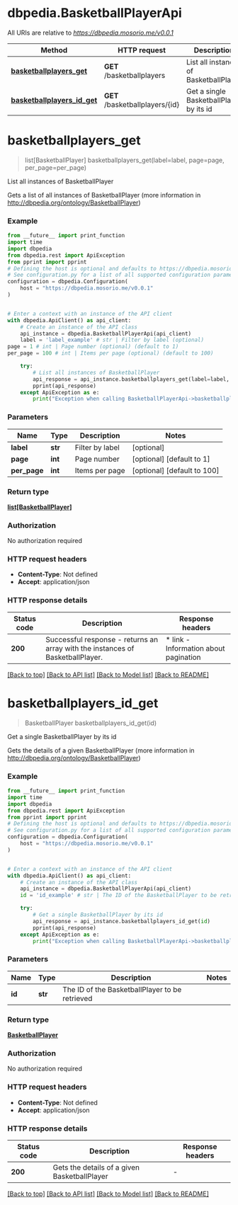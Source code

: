 # dbpedia.BasketballPlayerApi

All URIs are relative to *https://dbpedia.mosorio.me/v0.0.1*

Method | HTTP request | Description
------------- | ------------- | -------------
[**basketballplayers_get**](BasketballPlayerApi.md#basketballplayers_get) | **GET** /basketballplayers | List all instances of BasketballPlayer
[**basketballplayers_id_get**](BasketballPlayerApi.md#basketballplayers_id_get) | **GET** /basketballplayers/{id} | Get a single BasketballPlayer by its id


# **basketballplayers_get**
> list[BasketballPlayer] basketballplayers_get(label=label, page=page, per_page=per_page)

List all instances of BasketballPlayer

Gets a list of all instances of BasketballPlayer (more information in http://dbpedia.org/ontology/BasketballPlayer)

### Example

```python
from __future__ import print_function
import time
import dbpedia
from dbpedia.rest import ApiException
from pprint import pprint
# Defining the host is optional and defaults to https://dbpedia.mosorio.me/v0.0.1
# See configuration.py for a list of all supported configuration parameters.
configuration = dbpedia.Configuration(
    host = "https://dbpedia.mosorio.me/v0.0.1"
)


# Enter a context with an instance of the API client
with dbpedia.ApiClient() as api_client:
    # Create an instance of the API class
    api_instance = dbpedia.BasketballPlayerApi(api_client)
    label = 'label_example' # str | Filter by label (optional)
page = 1 # int | Page number (optional) (default to 1)
per_page = 100 # int | Items per page (optional) (default to 100)

    try:
        # List all instances of BasketballPlayer
        api_response = api_instance.basketballplayers_get(label=label, page=page, per_page=per_page)
        pprint(api_response)
    except ApiException as e:
        print("Exception when calling BasketballPlayerApi->basketballplayers_get: %s\n" % e)
```

### Parameters

Name | Type | Description  | Notes
------------- | ------------- | ------------- | -------------
 **label** | **str**| Filter by label | [optional] 
 **page** | **int**| Page number | [optional] [default to 1]
 **per_page** | **int**| Items per page | [optional] [default to 100]

### Return type

[**list[BasketballPlayer]**](BasketballPlayer.md)

### Authorization

No authorization required

### HTTP request headers

 - **Content-Type**: Not defined
 - **Accept**: application/json

### HTTP response details
| Status code | Description | Response headers |
|-------------|-------------|------------------|
**200** | Successful response - returns an array with the instances of BasketballPlayer. |  * link - Information about pagination <br>  |

[[Back to top]](#) [[Back to API list]](../README.md#documentation-for-api-endpoints) [[Back to Model list]](../README.md#documentation-for-models) [[Back to README]](../README.md)

# **basketballplayers_id_get**
> BasketballPlayer basketballplayers_id_get(id)

Get a single BasketballPlayer by its id

Gets the details of a given BasketballPlayer (more information in http://dbpedia.org/ontology/BasketballPlayer)

### Example

```python
from __future__ import print_function
import time
import dbpedia
from dbpedia.rest import ApiException
from pprint import pprint
# Defining the host is optional and defaults to https://dbpedia.mosorio.me/v0.0.1
# See configuration.py for a list of all supported configuration parameters.
configuration = dbpedia.Configuration(
    host = "https://dbpedia.mosorio.me/v0.0.1"
)


# Enter a context with an instance of the API client
with dbpedia.ApiClient() as api_client:
    # Create an instance of the API class
    api_instance = dbpedia.BasketballPlayerApi(api_client)
    id = 'id_example' # str | The ID of the BasketballPlayer to be retrieved

    try:
        # Get a single BasketballPlayer by its id
        api_response = api_instance.basketballplayers_id_get(id)
        pprint(api_response)
    except ApiException as e:
        print("Exception when calling BasketballPlayerApi->basketballplayers_id_get: %s\n" % e)
```

### Parameters

Name | Type | Description  | Notes
------------- | ------------- | ------------- | -------------
 **id** | **str**| The ID of the BasketballPlayer to be retrieved | 

### Return type

[**BasketballPlayer**](BasketballPlayer.md)

### Authorization

No authorization required

### HTTP request headers

 - **Content-Type**: Not defined
 - **Accept**: application/json

### HTTP response details
| Status code | Description | Response headers |
|-------------|-------------|------------------|
**200** | Gets the details of a given BasketballPlayer |  -  |

[[Back to top]](#) [[Back to API list]](../README.md#documentation-for-api-endpoints) [[Back to Model list]](../README.md#documentation-for-models) [[Back to README]](../README.md)

